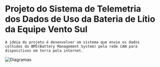 # Projeto do Sistema de Telemetria dos Dados de Uso da Bateria de Lítio da Equipe Vento Sul

	A ideia do projeto é desenvolver um sistema que envie os dados colhidos do BMS(Battery Management System) pela rede CAN para dispositivos em terra pela internet.


![Diagramas](https://github.com/ggoulartm/embeddedSYSTEMS/blob/C%2B%2BsistemasEmbarcados/Telemetria_VS/Diagrams.jpeg)



